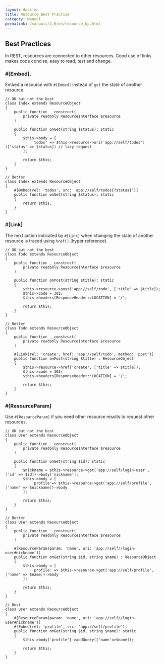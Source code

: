 ```yaml
---
layout: docs-en
title: Resource Best Practise
category: Manual
permalink: /manuals/1.0/en/resource_bp.html
---
```


## Best Practices

In REST, resources are connected to other resources. Good use of links makes code concise, easy to read, test and change.

### #[Embed].

Embed a resource with `#[Embed]` instead of `get` the state of another resource.

```php?start_inline
// OK but not the best
class Index extends ResourceObject
{
    public function __construct(
        private readonly ResourceInterface $resource
    )

    public function onGet(string $status): static
    {
        $this->body = [
            'todos' => $this->resource->uri('app://self/todos')(['status' => $status]) // lazy request
        ];

        return $this;
    }
}

// Better
class Index extends ResourceObject
{
    #[@mbed(rel: 'todos', src: 'app://self/todos{?status}')]
    public function onGet(string $status): static
    {
        return $this;
    }
}
```

### #[Link]

The next action indicated by `#[Link]` when changing the state of another resource is traced using `href()` (hyper reference).

```php?start_inline
// OK but not the best
class Todo extends ResourceObject
{
    public function __construct(
        private readonly ResourceInterface $resource
    )

    public function onPost(string $title): static
    {
        $this->resource->post('app://self/todo', ['title' => $title]);
        $this->code = 301;
        $this->headers[ResponseHeader::LOCATION] = '/';

        return $this;
    }
}

// Better
class Todo extends ResourceObject
{
    public function __construct(
        private readonly ResourceInterface $resource
    )

    #[Link(rel: 'create', href: 'app://self/todo', method: 'post')]
    public function onPost(string $title) : ResourceObject
    {
        $this->resource->href('create', ['title' => $title]);
        $this->code = 301;
        $this->headers[ResponseHeader::LOCATION] = '/';

        return $this;
    }
}
```

### #[ResourceParam]

Use `#[ResourceParam]` if you need other resource results to request other resources.

```php?start_inline
// OK but not the best
class User extends ResourceObject
{
    public function __construct(
        private readonly ResourceInterface $resource
    )

    public function onGet(string $id): static
    {
        $nickname = $this->resource->get('app://self/login-user', ['id' => $id])->body['nickname'];
        $this->body = [
            'profile'=> $this->resource->get('app://self/profile', ['name' => $nickname])->body
        ];

        return $this;
    }
}

// Better
class User extends ResourceObject
{
    public function __construct(
        private readonly ResourceInterface $resource
    )

    #[ResourceParam(param: 'name', uri: 'app://self//login-user#nickname')]
    public function onGet(string $id, string $name) : ResourceObject
    {
        $this->body = [
            'profile' => $this->resource->get('app://self/profile', ['name' => $name])->body
        ];

        return $this;
    }
}

// Best
class User extends ResourceObject
{
    #[ResourceParam(param: 'name', uri: 'app://self//login-user#nickname')]
    #[Embed(rel: 'profile', src: 'app://self/profile')]
    public function onGet(string $id, string $name): static
    {
        $this->body['profile']->addQuery(['name'=>$name]);

        return $this;
    }
}
```
